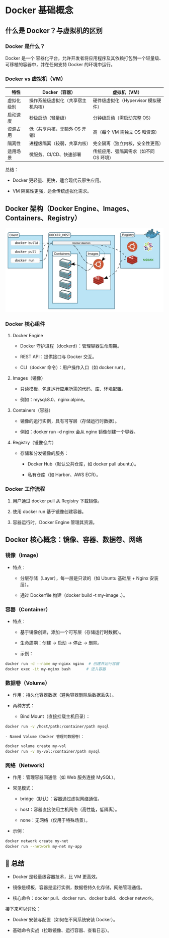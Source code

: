# Docker 基础概念

## 什么是 Docker？与虚拟机的区别

### **Docker 是什么？**

Docker 是一个 容器化平台，允许开发者将应用程序及其依赖打包到一个轻量级、可移植的容器中，并在任何支持 Docker 的环境中运行。

### **Docker vs 虚拟机（VM）**

| 特性 | Docker（容器） | 虚拟机（VM） | 
| -- | -- | -- |
| 虚拟化级别 | 操作系统级虚拟化（共享宿主机内核） | 硬件级虚拟化（Hypervisor 模拟硬件） | 
| 启动速度 | 秒级启动（轻量级） | 分钟级启动（需启动完整 OS） | 
| 资源占用 | 低（共享内核，无额外 OS 开销） | 高（每个 VM 需独立 OS 和资源） | 
| 隔离性 | 进程级隔离（较弱，共享内核） | 完全隔离（独立内核，安全性更高） | 
| 适用场景 | 微服务、CI/CD、快速部署 | 传统应用、强隔离需求（如不同 OS 环境） | 


总结：

- Docker 更轻量、更快，适合现代云原生应用。

- VM 隔离性更强，适合传统虚拟化需求。

## Docker 架构（Docker Engine、Images、Containers、Registry）

![](images/WEBRESOURCE21a1ed8a22019a125df6fe2f9e7a0d2fimage.png)

### **Docker 核心组件**

1. Docker Engine

	- Docker 守护进程（dockerd）：管理容器生命周期。

	- REST API：提供接口与 Docker 交互。

	- CLI（docker 命令）：用户操作入口（如 docker run）。

1. Images（镜像）

	- 只读模板，包含运行应用所需的代码、库、环境配置。

	- 例如：mysql:8.0、nginx:alpine。

1. Containers（容器）

	- 镜像的运行实例，具有可写层（存储运行时数据）。

	- 例如：docker run -d nginx 会从 nginx 镜像创建一个容器。

1. Registry（镜像仓库）

	- 存储和分发镜像的服务：


		- Docker Hub（默认公共仓库，如 docker pull ubuntu）。

		- 私有仓库（如 Harbor、AWS ECR）。

### **Docker 工作流程**

1. 用户通过 docker pull 从 Registry 下载镜像。

1. 使用 docker run 基于镜像创建容器。

1. 容器运行时，Docker Engine 管理其资源。

## Docker 核心概念：镜像、容器、数据卷、网络

### 镜像（Image）

- 特点：


	- 分层存储（Layer），每一层是只读的（如 Ubuntu 基础层 + Nginx 安装层）。

	- 通过 Dockerfile 构建（docker build -t my-image .）。

### 容器（Container）

- 特点：


	- 基于镜像创建，添加一个可写层（存储运行时数据）。

	- 生命周期：创建 → 启动 → 停止 → 删除。

	- 示例：

```bash
docker run -d --name my-nginx nginx  # 创建并运行容器
docker exec -it my-nginx bash       # 进入容器

```

### 数据卷（Volume）

- 作用：持久化容器数据（避免容器删除后数据丢失）。

- 两种方式：


	- Bind Mount（直接挂载主机目录）：

```bash
docker run -v /host/path:/container/path mysql

```

	- Named Volume（Docker 管理的数据卷）：

```bash
docker volume create my-vol
docker run -v my-vol:/container/path mysql

```

### 网络（Network）

- 作用：管理容器间通信（如 Web 服务连接 MySQL）。

- 常见模式：


	- bridge（默认）：容器通过虚拟网络通信。

	- host：容器直接使用主机网络（高性能，低隔离）。

	- none：无网络（仅用于特殊场景）。

- 示例：

```bash
docker network create my-net
docker run --network my-net my-app

```

## 🔹 总结

- Docker 是轻量级容器技术，比 VM 更高效。

- 镜像是模板，容器是运行实例，数据卷持久化存储，网络管理通信。

- 核心命令：docker pull、docker run、docker build、docker network。

接下来可以讨论：

- Docker 安装与配置（如何在不同系统安装 Docker）。

- 基础命令实战（拉取镜像、运行容器、查看日志）。